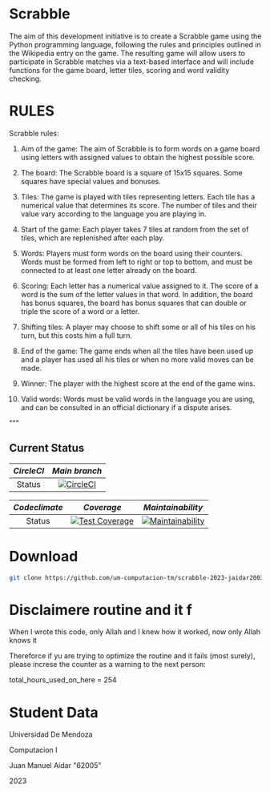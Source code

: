 # Scrabble

The aim of this development initiative is to create a Scrabble game using the Python programming language, following the rules and principles outlined in the Wikipedia entry on the game. 
The resulting game will allow users to participate in Scrabble matches via a text-based interface and will include functions for the game board, 
letter tiles, scoring and word validity checking.

# RULES

Scrabble rules:
                        
1. Aim of the game: The aim of Scrabble is to form words on a game board using letters with assigned values to obtain the highest possible score.
                        
2. The board: The Scrabble board is a square of 15x15 squares. Some squares have special values and bonuses.
                        
3. Tiles: The game is played with tiles representing letters. Each tile has a numerical value that determines its score. 
The number of tiles and their value vary according to the language you are playing in.
                        
4. Start of the game: Each player takes 7 tiles at random from the set of tiles, which are replenished after each play.
                        
5. Words: Players must form words on the board using their counters. Words must be formed from left to right or top to bottom, 
and must be connected to at least one letter already on the board.
                        
6. Scoring: Each letter has a numerical value assigned to it. The score of a word is the sum of the letter values in that word. In addition, the board has bonus squares, the board has bonus squares that can double or triple the score of a word or a letter.
                        
7. Shifting tiles: A player may choose to shift some or all of his tiles on his turn, but this costs him a full turn.
                        
8. End of the game: The game ends when all the tiles have been used up and a player has used all his tiles or when no more valid moves can be made.
                        
9. Winner: The player with the highest score at the end of the game wins.
                        
10. Valid words: Words must be valid words in the language you are using, and can be consulted in an official dictionary if a dispute arises.

"""

## Current Status

| *_CircleCI_* | *_Main branch_* |
| :---:   | :---:   |
| Status |[![CircleCI](https://dl.circleci.com/status-badge/img/gh/um-computacion-tm/scrabble-2023-jaidar2003/tree/main.svg?style=svg)](https://dl.circleci.com/status-badge/redirect/gh/um-computacion-tm/scrabble-2023-jaidar2003/tree/main)

| _*Codeclimate*_ | *_Coverage_* | *_Maintainability_* |
| :---:   | :---:   | :---: |
| Status |[![Test Coverage](https://api.codeclimate.com/v1/badges/73676511189bdd7736c5/test_coverage)](https://codeclimate.com/github/um-computacion-tm/scrabble-2023-jaidar2003/test_coverage) | [![Maintainability](https://api.codeclimate.com/v1/badges/73676511189bdd7736c5/maintainability)](https://codeclimate.com/github/um-computacion-tm/scrabble-2023-jaidar2003/maintainability)

# Download
```bash
git clone https://github.com/um-computacion-tm/scrabble-2023-jaidar2003
```

# Disclaimere routine and it f

When I wrote this code, only Allah and I knew how it worked,
now only Allah knows it

Thereforce if yu are trying to optimize the routine and it fails (most surely), please 
increse the counter as a warning to the next person:

total_hours_used_on_here = 254

# Student Data

Universidad De Mendoza

Computacion I

Juan Manuel Aidar "62005" 

2023


